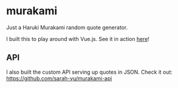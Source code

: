 # murakami

Just a Haruki Murakami random quote generator.

I built this to play around with Vue.js.
See it in action [here](http://murakami.surge.sh)!

## API
I also built the custom API serving up quotes in JSON.
Check it out: https://github.com/sarah-yu/murakami-api
